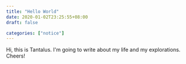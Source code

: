 ```yaml
---
title: "Hello World"
date: 2020-01-02T23:25:55+08:00
draft: false

categories: ["notice"]
---
```


Hi, this is Tantalus.
I'm going to write about my life and my explorations.
Cheers!